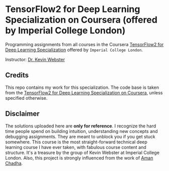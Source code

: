 # TensorFlow2 for Deep Learning Specialization on Coursera (offered by Imperial College London)

Programming assignments from all courses in the Coursera
[TensorFlow2 for Deep Learning Specialization](https://www.coursera.org/specializations/tensorflow2-deeplearning)
offered by `Imperial College London`.

Instructor: [Dr. Kevin Webster](https://www.imperial.ac.uk/people/kevin.webster)

## Credits

This repo contains my work for this specialization. The code base is taken from the
[TensorFlow2 for Deep Learning Specialization on Coursera](https://www.coursera.org/specializations/tensorflow2-deeplearning),
unless specified otherwise.

## Disclaimer

The solutions uploaded here are **only for reference**.
I recognize the hard time people spend on building intuition, understanding new concepts and debugging assignments.
They are meant to unblock you if you get stuck somewhere.
This course is the most straight-forward technical deep learning course I have ever taken, with fabulous course content and structure.
It's a treasure by the group of Kevin Webster at Imperial College London.
Also, this project is strongly influenced from the work of [Aman Chadha](https://aman.ai/).
